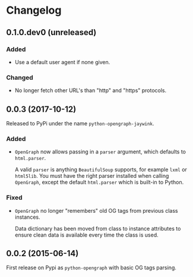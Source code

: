 # Changelog

## 0.1.0.dev0 (unreleased)

### Added

* Use a default user agent if none given.

### Changed

* No longer fetch other URL's than "http" and "https" protocols.

## 0.0.3 (2017-10-12)

Released to PyPi under the name `python-opengraph-jaywink`.

### Added

* `OpenGraph` now allows passing in a `parser` argument, which defaults to `html.parser`.

  A valid `parser` is anything `BeautifulSoup` supports, for example `lxml` or `html5lib`. You must have the right parser installed when calling `OpenGraph`, except the default `html.parser` which is built-in to Python.

### Fixed

* `OpenGraph` no longer "remembers" old OG tags from previous class instances.

  Data dictionary has been moved from class to instance attributes to ensure clean data is available every time the class is used.

## 0.0.2 (2015-06-14)

First release on Pypi as `python-opengraph` with basic OG tags parsing.
